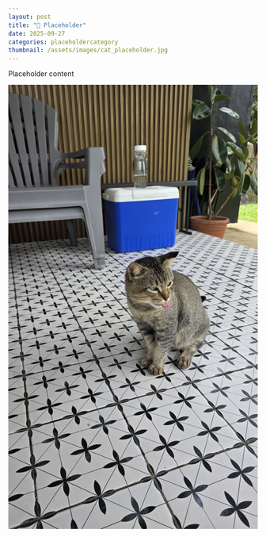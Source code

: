 ```yaml
---
layout: post
title: "🍜 Placeholder"
date: 2025-09-27
categories: placeholdercategory
thumbnail: /assets/images/cat_placeholder.jpg
---
```


<div class="post-content">
Placeholder content

![Placeholder](/assets/images/cat_placeholder.jpg)

</div>
